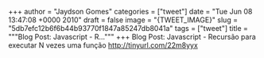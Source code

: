 
+++
author = "Jaydson Gomes"
categories = ["tweet"]
date = "Tue Jun 08 13:47:08 +0000 2010"
draft = false
image = "{TWEET_IMAGE}"
slug = "5db7efc12b6f6b44b93770f1847a85247db8041a"
tags = ["tweet"]
title = """Blog Post: Javascript - R..."""
+++
Blog Post: Javascript - Recursão para executar N vezes uma função http://tinyurl.com/22m8yyx
